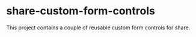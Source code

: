# share-custom-form-controls
This project contains a couple of reusable custom form controls for share.
